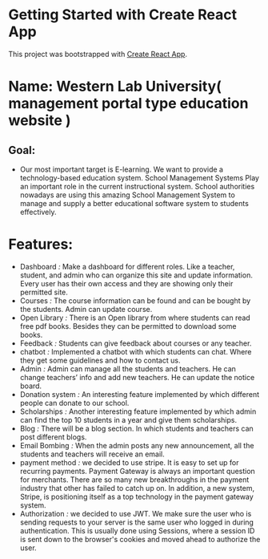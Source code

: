 # Getting Started with Create React App

This project was bootstrapped with [Create React App](https://github.com/facebook/create-react-app).

# Name: Western Lab University( management portal type education website )

## Goal:

-  Our most important target is E-learning. We want to provide a technology-based education system. School Management Systems Play an important role in the current instructional system. School authorities nowadays are using this amazing School Management System to manage and supply a better educational software system to students effectively.

# Features:

-  Dashboard _:_ Make a dashboard for different roles. Like a teacher, student, and admin who can organize this site and update information. Every user has their own access and they are showing only their permitted site.
-  Courses _:_ The course information can be found and can be bought by the students. Admin can update course.
-  Open Library _:_ There is an Open library from where students can read free pdf books. Besides they can be permitted to download some books.
-  Feedback _:_ Students can give feedback about courses or any teacher.
-  chatbot _:_ Implemented a chatbot with which students can chat. Where they get some guidelines and how to contact us.
-  Admin _:_ Admin can manage all the students and teachers. He can change teachers’ info and add new teachers. He can update the notice board.
-  Donation system _:_ An interesting feature implemented by which different people can donate to our school.
-  Scholarships _:_ Another interesting feature implemented by which admin can find the top 10 students in a year and give them scholarships.
-  Blog _:_ There will be a blog section. In which students and teachers can post different blogs.
-  Email Bombing _:_ When the admin posts any new announcement, all the students and teachers will receive an email.
-  payment method _:_ we decided to use stripe. It is easy to set up for recurring payments. Payment Gateway is always an important question for merchants. There are so many new breakthroughs in the payment industry that other has failed to catch up on. In addition, a new system, Stripe, is positioning itself as a top technology in the payment gateway system.
-  Authorization _:_ we decided to use JWT. We make sure the user who is sending requests to your server is the same user who logged in during authentication. This is usually done using Sessions, where a session ID is sent down to the browser's cookies and moved ahead to authorize the user.
